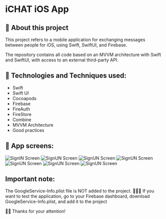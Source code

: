 # iCHAT iOS App

## 📱 About this project
This project refers to a mobile application for exchanging messages between people for iOS, using Swift, SwiftUI, and Firebase.

The repository contains all code based on an MVVM architecture with Swift and SwiftUI, with access to an external third-party API.

##  🤔 Technologies and Techniques used:
* Swift
* Swift UI
* Cocoapods
* Firebase
* FireAuth
* FireStore
* Combine
* MVVM Architecture
* Good practices

##  📱 App screens:
![SignIN Screen](https://github.com/edsonpsantos/images/blob/main/ios_images/iChat/SignIn.png)
![SignUN Screen](https://github.com/edsonpsantos/images/blob/main/ios_images/iChat/SignUp.png)
![SignUN Screen](https://github.com/edsonpsantos/images/blob/main/ios_images/iChat/ProflePicture.png)
![SignUN Screen](https://github.com/edsonpsantos/images/blob/main/ios_images/iChat/ContactList.png)
![SignUN Screen](https://github.com/edsonpsantos/images/blob/main/ios_images/iChat/Message1.png)
![SignUN Screen](https://github.com/edsonpsantos/images/blob/main/ios_images/iChat/MessagesReceived.png)
![SignUN Screen](https://github.com/edsonpsantos/images/blob/main/ios_images/iChat/MessageAwnsered.png)

## Important note:
The GoogleService-Info.plist file is NOT added to the project.
👨🏽‍💻 If you want to test the application, go to your Firebase dashboard, download GoogleService-Info.plist, and add it to the project

🙏🏽 Thanks for your attention! 
